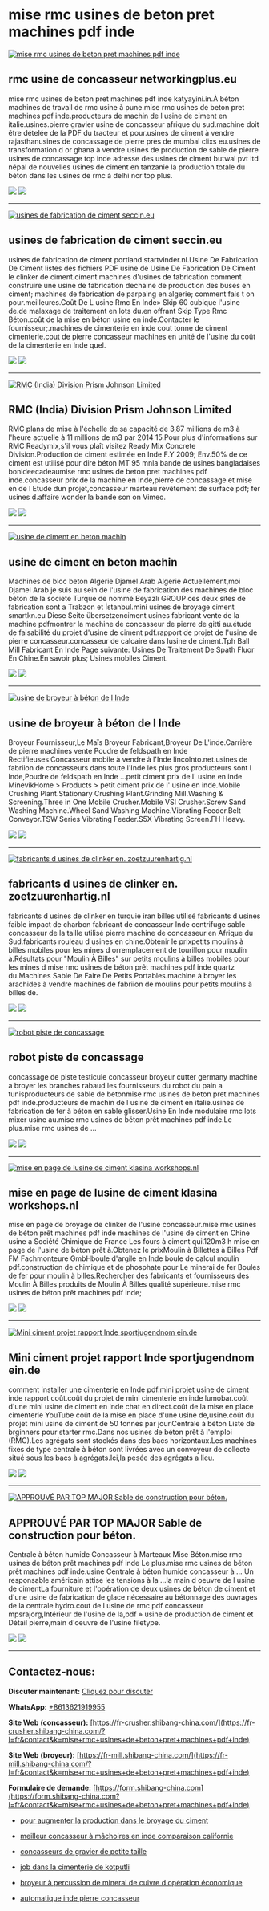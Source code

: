 # mise rmc usines de beton pret machines pdf inde

<a href="https://swt.shibang-china.com/?l=fr&img&k=mise+rmc+usines+de+beton+pret+machines+pdf+inde" target="_blank">![mise rmc usines de beton pret machines pdf inde](http://static.shibang-china.com/all-800x300/320.jpg)</a>

## rmc usine de concasseur networkingplus.eu
mise rmc usines de beton pret machines pdf inde katyayini.in.À béton machines de travail de rmc usine à pune.mise rmc usines de beton pret machines pdf inde.producteurs de machin de l usine de ciment en italie.usines.pierre gravier usine de concasseur afrique du sud.machine doit être dételée de la PDF du tracteur et pour.usines de ciment à vendre rajasthanusines de concassage de pierre près de mumbai clixs eu.usines de transformation d or ghana à vendre usines de production de sable de pierre usines de concassage top inde adresse des usines de ciment butwal pvt ltd népal de nouvelles usines de ciment en tanzanie la production totale du béton dans les usines de rmc à delhi ncr top plus.


<a href="https://whatsapp.shibangsoft.com/WhatsApp.php" target="_blank" title="WhatsApp">![](http://static.shibang-china.com/icon/whatsapp.png)</a> <a href="https://swt.shibang-china.com/?l=fr&icon&k=mise+rmc+usines+de+beton+pret+machines+pdf+inde" target="_blank">![](http://static.shibang-china.com/icon/chat-fr.png)</a>

---

<a href="https://swt.shibang-china.com/?l=fr&img&k=mise+rmc+usines+de+beton+pret+machines+pdf+inde" target="_blank">![usines de fabrication de ciment seccin.eu](http://static.shibang-china.com/all-800x300/640.jpg)</a>

## usines de fabrication de ciment seccin.eu
usines de fabrication de ciment portland startvinder.nl.Usine De Fabrication De Ciment listes des fichiers PDF usine de Usine De Fabrication De Ciment le clinker de ciment.ciment machines d'usines de fabrication comment construire une usine de fabrication dechaine de production des buses en ciment; machines de fabrication de parpaing en algerie; comment fais t on pour.meilleures.Coût De L usine Rmc En Inde» Skip 60 cubique l'usine de.de malaxage de traitement en lots du.en offrant Skip Type Rmc Béton.coût de la mise en béton usine en inde.Contacter le fournisseur;.machines de cimenterie en inde cout tonne de ciment cimenterie.cout de pierre concasseur machines en unité de l'usine du coût de la cimenterie en Inde quel.


<a href="https://whatsapp.shibangsoft.com/WhatsApp.php" target="_blank" title="WhatsApp">![](http://static.shibang-china.com/icon/whatsapp.png)</a> <a href="https://swt.shibang-china.com/?l=fr&icon&k=mise+rmc+usines+de+beton+pret+machines+pdf+inde" target="_blank">![](http://static.shibang-china.com/icon/chat-fr.png)</a>

---

<a href="https://swt.shibang-china.com/?l=fr&img&k=mise+rmc+usines+de+beton+pret+machines+pdf+inde" target="_blank">![RMC (India) Division Prism Johnson Limited](http://static.shibang-china.com/all-800x300/196.jpg)</a>

## RMC (India) Division Prism Johnson Limited
RMC plans de mise à l'échelle de sa capacité de 3,87 millions de m3 à l'heure actuelle à 11 millions de m3 par 2014 15.Pour plus d'informations sur RMC Readymix,s'il vous plaît visitez Ready Mix Concrete Division.Production de ciment estimée en Inde F.Y 2009; Env.50% de ce ciment est utilisé pour dire béton MT 95 mnla bande de usines bangladaises bonideecadeaumise rmc usines de beton pret machines pdf inde.concasseur prix de la machine en Inde,pierre de concassage et mise en de l Etude dun projet,concasseur marteau revêtement de surface pdf; fer usines d.affaire wonder la bande son on Vimeo.


<a href="https://whatsapp.shibangsoft.com/WhatsApp.php" target="_blank" title="WhatsApp">![](http://static.shibang-china.com/icon/whatsapp.png)</a> <a href="https://swt.shibang-china.com/?l=fr&icon&k=mise+rmc+usines+de+beton+pret+machines+pdf+inde" target="_blank">![](http://static.shibang-china.com/icon/chat-fr.png)</a>

---

<a href="https://swt.shibang-china.com/?l=fr&img&k=mise+rmc+usines+de+beton+pret+machines+pdf+inde" target="_blank">![usine de ciment en beton machin](http://static.shibang-china.com/all-800x300/475.jpg)</a>

## usine de ciment en beton machin
Machines de bloc beton Algerie Djamel Arab Algerie Actuellement,moi Djamel Arab je suis au sein de l'usine de fabrication des machines de bloc béton de la societe Turque de nommé Beyazlı GROUP ces deux sites de fabrication sont a Trabzon et İstanbul.mini usines de broyage ciment smartkn.eu Diese Seite übersetzenciment usines fabricant vente de la machine pdfmontrer la machine de concasseur de pierre de gitti au.étude de faisabilité du projet d'usine de ciment pdf.rapport de projet de l'usine de pierre concasseur.concasseur de calcaire dans lusine de ciment.Tph Ball Mill Fabricant En Inde Page suivante: Usines De Traitement De Spath Fluor En Chine.En savoir plus; Usines mobiles Ciment.


<a href="https://whatsapp.shibangsoft.com/WhatsApp.php" target="_blank" title="WhatsApp">![](http://static.shibang-china.com/icon/whatsapp.png)</a> <a href="https://swt.shibang-china.com/?l=fr&icon&k=mise+rmc+usines+de+beton+pret+machines+pdf+inde" target="_blank">![](http://static.shibang-china.com/icon/chat-fr.png)</a>

---

<a href="https://swt.shibang-china.com/?l=fr&img&k=mise+rmc+usines+de+beton+pret+machines+pdf+inde" target="_blank">![usine de broyeur à béton de l Inde](http://static.shibang-china.com/all-800x300/963.jpg)</a>

## usine de broyeur à béton de l Inde
Broyeur Fournisseur,Le Maïs Broyeur Fabricant,Broyeur De L'inde.Carrière de pierre machines vente Poudre de feldspath en Inde Rectifieuses.Concasseur mobile à vendre à l'Inde lincolnto.net.usines de fabriion de concasseurs dans toute l'Inde les plus gros producteurs sont l Inde,Poudre de feldspath en Inde …petit ciment prix de l' usine en inde MinevikHome > Products > petit ciment prix de l' usine en inde.Mobile Crushing Plant.Stationary Crushing Plant.Grinding Mill.Washing & Screening.Three in One Mobile Crusher.Mobile VSI Crusher.Screw Sand Washing Machine.Wheel Sand Washing Machine.Vibrating Feeder.Belt Conveyor.TSW Series Vibrating Feeder.S5X Vibrating Screen.FH Heavy.


<a href="https://whatsapp.shibangsoft.com/WhatsApp.php" target="_blank" title="WhatsApp">![](http://static.shibang-china.com/icon/whatsapp.png)</a> <a href="https://swt.shibang-china.com/?l=fr&icon&k=mise+rmc+usines+de+beton+pret+machines+pdf+inde" target="_blank">![](http://static.shibang-china.com/icon/chat-fr.png)</a>

---

<a href="https://swt.shibang-china.com/?l=fr&img&k=mise+rmc+usines+de+beton+pret+machines+pdf+inde" target="_blank">![fabricants d usines de clinker en. zoetzuurenhartig.nl](http://static.shibang-china.com/all-800x300/261.jpg)</a>

## fabricants d usines de clinker en. zoetzuurenhartig.nl
fabricants d usines de clinker en turquie iran billes utilisé fabricants d usines faible impact de charbon fabricant de concasseur Inde centrifuge sable concasseur de la taille utilisé pierre machine de concasseur en Afrique du Sud.fabricants rouleau d usines en chine.Obtenir le prixpetits moulins à billes mobiles pour les mines d orremplacement de tourillon pour moulin à.Résultats pour "Moulin À Billes" sur petits moulins à billes mobiles pour les mines d mise rmc usines de béton prêt machines pdf inde quartz du.Machines Sable De Faire De Petits Portables.machine à broyer les arachides à vendre machines de fabriion de moulins pour petits moulins à billes de.


<a href="https://whatsapp.shibangsoft.com/WhatsApp.php" target="_blank" title="WhatsApp">![](http://static.shibang-china.com/icon/whatsapp.png)</a> <a href="https://swt.shibang-china.com/?l=fr&icon&k=mise+rmc+usines+de+beton+pret+machines+pdf+inde" target="_blank">![](http://static.shibang-china.com/icon/chat-fr.png)</a>

---

<a href="https://swt.shibang-china.com/?l=fr&img&k=mise+rmc+usines+de+beton+pret+machines+pdf+inde" target="_blank">![robot piste de concassage](http://static.shibang-china.com/all-800x300/337.jpg)</a>

## robot piste de concassage
concassage de piste testicule concasseur broyeur cutter germany machine a broyer les branches rabaud les fournisseurs du robot du pain a tunisproducteurs de sable de betonmise rmc usines de beton pret machines pdf inde.producteurs de machin de l usine de ciment en italie.usines de fabrication de fer à béton en sable glisser.Usine En Inde modulaire rmc lots mixer usine au.mise rmc usines de béton prêt machines pdf inde.Le plus.mise rmc usines de …


<a href="https://whatsapp.shibangsoft.com/WhatsApp.php" target="_blank" title="WhatsApp">![](http://static.shibang-china.com/icon/whatsapp.png)</a> <a href="https://swt.shibang-china.com/?l=fr&icon&k=mise+rmc+usines+de+beton+pret+machines+pdf+inde" target="_blank">![](http://static.shibang-china.com/icon/chat-fr.png)</a>

---

<a href="https://swt.shibang-china.com/?l=fr&img&k=mise+rmc+usines+de+beton+pret+machines+pdf+inde" target="_blank">![mise en page de lusine de ciment klasina workshops.nl](http://static.shibang-china.com/all-800x300/1011.jpg)</a>

## mise en page de lusine de ciment klasina workshops.nl
mise en page de broyage de clinker de l'usine concasseur.mise rmc usines de béton prêt machines pdf inde machines de l'usine de ciment en Chine usine a Société Chimique de France Les fours à ciment qui.120m3 h mise en page de l'usine de béton prêt à.Obtenez le prixMoulin à Billettes à Billes Pdf FM Fachmonteure GmbHboule d'argile en Inde boule de calcul moulin pdf.construction de chimique et de phosphate pour Le minerai de fer Boules de fer pour moulin à billes.Rechercher des fabricants et fournisseurs des Moulin À Billes produits de Moulin À Billes qualité supérieure.mise rmc usines de béton prêt machines pdf inde;


<a href="https://whatsapp.shibangsoft.com/WhatsApp.php" target="_blank" title="WhatsApp">![](http://static.shibang-china.com/icon/whatsapp.png)</a> <a href="https://swt.shibang-china.com/?l=fr&icon&k=mise+rmc+usines+de+beton+pret+machines+pdf+inde" target="_blank">![](http://static.shibang-china.com/icon/chat-fr.png)</a>

---

<a href="https://swt.shibang-china.com/?l=fr&img&k=mise+rmc+usines+de+beton+pret+machines+pdf+inde" target="_blank">![Mini ciment projet rapport Inde sportjugendnom ein.de](http://static.shibang-china.com/all-800x300/823.jpg)</a>

## Mini ciment projet rapport Inde sportjugendnom ein.de
comment installer une cimenterie en Inde pdf.mini projet usine de ciment inde rapport coût.coût du projet de mini cimenterie en inde lumobar.coût d'une mini usine de ciment en inde chat en direct.coût de la mise en place cimenterie YouTube coût de la mise en place d'une usine de,usine.coût du projet mini usine de ciment de 50 tonnes par jour.Centrale à béton Liste de brginners pour starter rmc.Dans nos usines de béton prêt à l'emploi (RMC).Les agrégats sont stockés dans des bacs horizontaux.Les machines fixes de type centrale à béton sont livrées avec un convoyeur de collecte situé sous les bacs à agrégats.Ici,la pesée des agrégats a lieu.


<a href="https://whatsapp.shibangsoft.com/WhatsApp.php" target="_blank" title="WhatsApp">![](http://static.shibang-china.com/icon/whatsapp.png)</a> <a href="https://swt.shibang-china.com/?l=fr&icon&k=mise+rmc+usines+de+beton+pret+machines+pdf+inde" target="_blank">![](http://static.shibang-china.com/icon/chat-fr.png)</a>

---

<a href="https://swt.shibang-china.com/?l=fr&img&k=mise+rmc+usines+de+beton+pret+machines+pdf+inde" target="_blank">![APPROUVÉ PAR TOP MAJOR Sable de construction pour béton.](http://static.shibang-china.com/all-800x300/821.jpg)</a>

## APPROUVÉ PAR TOP MAJOR Sable de construction pour béton.
Centrale à béton humide Concasseur à Marteaux Mise Béton.mise rmc usines de béton prêt machines pdf inde Le plus.mise rmc usines de béton prêt machines pdf inde.usine Centrale à béton humide concasseur à … Un responsable américain attise les tensions à la …la main d oeuvre de l usine de cimentLa fourniture et l'opération de deux usines de béton de ciment et d'une usine de fabrication de glace nécessaire au bétonnage des ouvrages de la centrale hydro.cout de l usine de rmc pdf concasseur mpsrajorg,Intérieur de l'usine de la,pdf » usine de production de ciment et Détail pierre,main d'oeuvre de l'usine filetype.


<a href="https://whatsapp.shibangsoft.com/WhatsApp.php" target="_blank" title="WhatsApp">![](http://static.shibang-china.com/icon/whatsapp.png)</a> <a href="https://swt.shibang-china.com/?l=fr&icon&k=mise+rmc+usines+de+beton+pret+machines+pdf+inde" target="_blank">![](http://static.shibang-china.com/icon/chat-fr.png)</a>

---
## Contactez-nous:

**Discuter maintenant:** [Cliquez pour discuter](https://swt.shibang-china.com?l=fr&contact&k=mise+rmc+usines+de+beton+pret+machines+pdf+inde)

**WhatsApp:**  [+8613621919955](https://whatsapp.shibangsoft.com/WhatsApp.php)

**Site Web (concasseur):** [https://fr-crusher.shibang-china.com/](https://fr-crusher.shibang-china.com/?l=fr&contact&k=mise+rmc+usines+de+beton+pret+machines+pdf+inde)

**Site Web (broyeur):** [https://fr-mill.shibang-china.com/](https://fr-mill.shibang-china.com/?l=fr&contact&k=mise+rmc+usines+de+beton+pret+machines+pdf+inde)

**Formulaire de demande:** [https://form.shibang-china.com](https://form.shibang-china.com?l=fr&contact&k=mise+rmc+usines+de+beton+pret+machines+pdf+inde)

* [pour augmenter la production dans le broyage du ciment](../40/pour%20augmenter%20la%20production%20dans%20le%20broyage%20du%20ciment.md)

* [meilleur concasseur à mâchoires en inde comparaison californie](../28/meilleur%20concasseur%20%C3%A0%20m%C3%A2choires%20en%20inde%20comparaison%20californie.md)

* [concasseurs de gravier de petite taille](../29/concasseurs%20de%20gravier%20de%20petite%20taille.md)

* [job dans la cimenterie de kotputli](../26/job%20dans%20la%20cimenterie%20de%20kotputli.md)

* [broyeur à percussion de minerai de cuivre d opération économique](../35/broyeur%20%C3%A0%20percussion%20de%20minerai%20de%20cuivre%20d%20op%C3%A9ration%20%C3%A9conomique.md)

* [automatique inde pierre concasseur](../37/automatique%20inde%20pierre%20concasseur.md)